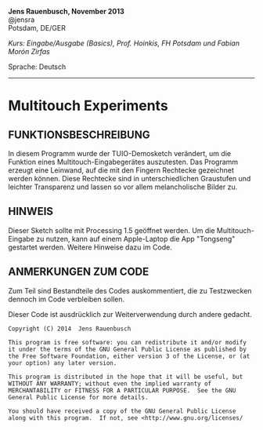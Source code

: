 __Jens Rauenbusch, November 2013__  
@jensra  
Potsdam, DE/GER

*Kurs: Eingabe/Ausgabe (Basics), Prof. Hoinkis, FH Potsdam*
*und Fabian Morón Zirfas*

Sprache: Deutsch

----

Multitouch Experiments
===

  


FUNKTIONSBESCHREIBUNG
---
In diesem Programm wurde der TUIO-Demosketch verändert, um die Funktion eines Multitouch-Eingabegerätes auszutesten. Das Programm erzeugt eine Leinwand, auf die mit den Fingern Rechtecke gezeichnet werden können. Diese Rechtecke sind in unterschiedlichen Graustufen und leichter Transparenz und lassen so vor allem melancholische Bilder zu.

HINWEIS
---
Dieser Sketch sollte mit Processing 1.5 geöffnet werden.
Um die Multitouch-Eingabe zu nutzen, kann auf einem Apple-Laptop die App "Tongseng" gestartet werden. Weitere Hinweise dazu im Code.

ANMERKUNGEN ZUM CODE
---
Zum Teil sind Bestandteile des Codes auskommentiert, die zu Testzwecken
dennoch im Code verbleiben sollen.

Dieser Code ist ausdrücklich zur Weiterverwendung durch andere gedacht.


    Copyright (C) 2014  Jens Rauenbusch

	This program is free software: you can redistribute it and/or modify it under the terms of the GNU General Public License as published by the Free Software Foundation, either version 3 of the License, or (at your option) any later version.

    This program is distributed in the hope that it will be useful, but WITHOUT ANY WARRANTY; without even the implied warranty of MERCHANTABILITY or FITNESS FOR A PARTICULAR PURPOSE.  See the GNU General Public License for more details.

    You should have received a copy of the GNU General Public License along with this program.  If not, see <http://www.gnu.org/licenses/